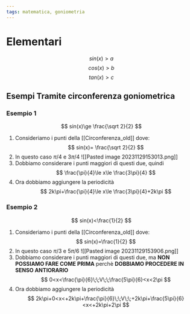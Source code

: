 ```yaml
---
tags: matematica, goniometria
---
```

# Elementari
$$
sin(x)>a
$$
$$
cos(x)>b
$$
$$
tan(x)>c
$$
## Esempi Tramite circonferenza goniometrica
### Esempio 1
$$
sin(x)\ge \frac{\sqrt 2}{2}
$$
1. Consideriamo i punti della [[Circonferenza_old]] dove:
$$
sin(x)= \frac{\sqrt 2}{2}
$$
2. In questo caso $\pi/4$ e $3\pi/4$
![[Pasted image 20231129153013.png]]
3. Dobbiamo considerare i punti maggiori di questi due, quindi
$$
\frac{\pi}{4}\le x\le \frac{3\pi}{4}
$$
4. Ora dobbiamo aggiungere la periodicità
$$
2k\pi+\frac{\pi}{4}\le x\le \frac{3\pi}{4}+2k\pi
$$
### Esempio 2
$$
sin(x)<\frac{1}{2}
$$
1. Consideriamo i punti della [[Circonferenza_old]] dove:
$$
sin(x)=\frac{1}{2}
$$
2. In questo caso $\pi/3$ e $5\pi/6$
![[Pasted image 20231129153906.png]]
3. Dobbiamo considerare i punti maggiori di questi due, ma __NON POSSIAMO FARE COME PRIMA__ perchè __DOBBIAMO PROCEDERE IN SENSO ANTIORARIO__
$$
0<x<\frac{\pi}{6}\;\;V\;\;\frac{5\pi}{6}<x<2\pi
$$
1. Ora dobbiamo aggiungere la periodicità
$$
2k\pi+0<x<+2k\pi+\frac{\pi}{6}\;\;V\;\;+2k\pi+\frac{5\pi}{6}<x<+2k\pi+2\pi
$$
